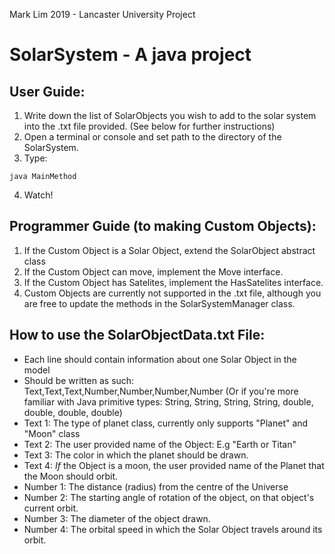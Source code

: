 Mark Lim  2019 - Lancaster University Project
# SolarSystem - A java project

## User Guide:
1. Write down the list of SolarObjects you wish to add to the solar system into the .txt file provided. (See below for further instructions)
2. Open a terminal or console and set path to the directory of the SolarSystem.
3. Type: 
```
java MainMethod
```
4. Watch!

## Programmer Guide (to making Custom Objects):
1. If the Custom Object is a Solar Object, extend the SolarObject abstract class
2. If the Custom Object can move, implement the Move interface.
3. If the Custom Object has Satelites, implement the HasSatelites interface.
4. Custom Objects are currently not supported in the .txt file, although you are free to update the methods in the SolarSystemManager class.

## How to use the SolarObjectData.txt File:
- Each line should contain information about one Solar Object in the model
- Should be written as such: Text,Text,Text,Number,Number,Number,Number (Or if you're more familiar with Java primitive types: String, String, String, String, double, double, double, double)
- Text 1: The type of planet class, currently only supports "Planet" and "Moon" class
- Text 2: The user provided name of the Object: E.g "Earth or Titan" 
- Text 3: The color in which the planet should be drawn.
- Text 4: *If* the Object is a moon, the user provided name of the Planet that the Moon should orbit.
- Number 1: The distance (radius) from the centre of the Universe
- Number 2: The starting angle of rotation of the object, on that object's current orbit.
- Number 3: The diameter of the object drawn.
- Number 4: The orbital speed in which the Solar Object travels around its orbit.
